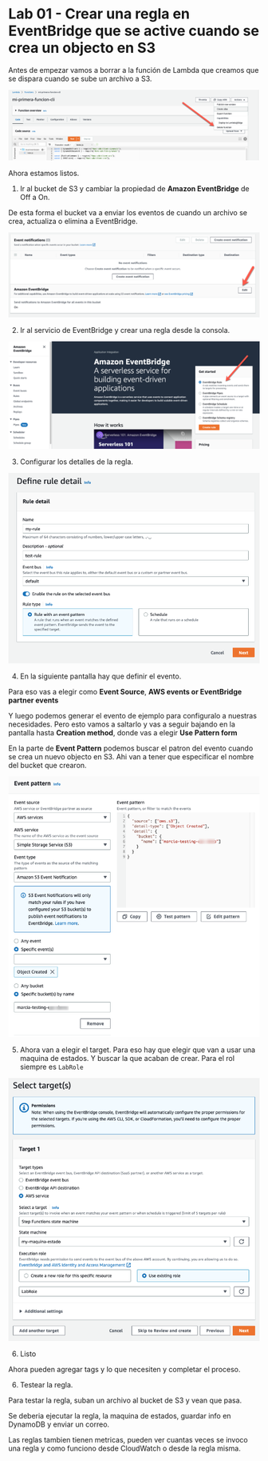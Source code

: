 # Lab 01 - Crear una regla en EventBridge que se active cuando se crea un objecto en S3

Antes de empezar vamos a borrar a la función de Lambda que creamos que se dispara cuando se sube un archivo a S3.

![consola de AWS](./images/00-delete-function.png)

Ahora estamos listos.

1. Ir al bucket de S3 y cambiar la propiedad de **Amazon EventBridge** de Off a On.

De esta forma el bucket va a enviar los eventos de cuando un archivo se crea, actualiza o elimina a EventBridge.

![consola de AWS](./images/00-config-s3.png)

2. Ir al servicio de EventBridge y crear una regla desde la consola.

![consola de AWS](./images/01-create-rule.png)

3. Configurar los detalles de la regla.

![consola de AWS](./images/02-rule-detail.png)

4. En la siguiente pantalla hay que definir el evento.

Para eso vas a elegir como **Event Source**, **AWS events or EventBridge partner events**

Y luego podemos generar el evento de ejemplo para configuralo a nuestras necesidades. Pero esto vamos a saltarlo y vas a seguir bajando en la pantalla hasta **Creation method**, donde vas a elegir **Use Pattern form**

En la parte de **Event Pattern** podemos buscar el patron del evento cuando se crea un nuevo objecto en S3. Ahi van a tener que especificar el nombre del bucket que crearon.

![consola de AWS](./images/03-event-pattern.png)

5. Ahora van a elegir el target. Para eso hay que elegir que van a usar una maquina de estados. Y buscar la que acaban de crear.
   Para el rol siempre es `LabRole`

![consola de AWS](./images/04-target.png)

6. Listo

Ahora pueden agregar tags y lo que necesiten y completar el proceso.

6. Testear la regla.

Para testar la regla, suban un archivo al bucket de S3 y vean que pasa.

Se deberia ejecutar la regla, la maquina de estados, guardar info en DynamoDB y enviar un correo.

Las reglas tambien tienen metricas, pueden ver cuantas veces se invoco una regla y como funciono desde CloudWatch o desde la regla misma.
